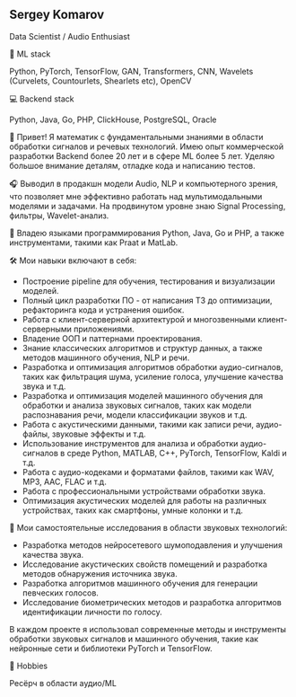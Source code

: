 ## Sergey Komarov

Data Scientist / Audio Enthusiast

🔢 ML stack

Python, PyTorch, TensorFlow, GAN, Transformers, CNN, Wavelets (Curvelets, Countourlets, Shearlets etc), OpenCV

💻 Backend stack

Python, Java, Go, PHP, ClickHouse, PostgreSQL, Oracle

👋 Привет! Я математик с фундаментальными знаниями в области обработки сигналов и речевых технологий. Имею опыт коммерческой разработки Backend более 20 лет и в сфере ML более 5 лет. Уделяю большое внимание деталям, отладке кода и написанию тестов.

🎧 Выводил в продакшн модели Audio, NLP и компьютерного зрения, что позволяет мне эффективно работать над мультимодальными моделями и задачами. На продвинутом уровне знаю Signal Processing, фильтры, Wavelet-анализ.

💼 Владею языками программирования Python, Java, Go и PHP, а также инструментами, такими как Praat и MatLab.

🛠️ Мои навыки включают в себя:

- Построение pipeline для обучения, тестирования и визуализации моделей.
- Полный цикл разработки ПО - от написания ТЗ до оптимизации, рефакторинга кода и устранения ошибок.
- Работа с клиент-серверной архитектурой и многозвенными клиент-серверными приложениями.
- Владение ООП и паттернами проектирования.
- Знание классических алгоритмов и структур данных, а также методов машинного обучения, NLP и речи.
- Разработка и оптимизация алгоритмов обработки аудио-сигналов, таких как фильтрация шума, усиление голоса, улучшение качества звука и т.д.
- Разработка и оптимизация моделей машинного обучения для обработки и анализа звуковых сигналов, таких как модели распознавания речи, модели классификации звуков и т.д.
- Работа с акустическими данными, такими как записи речи, аудио-файлы, звуковые эффекты и т.д.
- Использование инструментов для анализа и обработки аудио-сигналов в среде Python, MATLAB, C++, PyTorch, TensorFlow, Kaldi и т.д.
- Работа с аудио-кодеками и форматами файлов, такими как WAV, MP3, AAC, FLAC и т.д.
- Работа с профессиональными устройствами обработки звука.
- Оптимизация акустических моделей для работы на различных устройствах, таких как смартфоны, умные колонки и т.д.

🔬 Мои самостоятельные исследования в области звуковых технологий:

- Разработка методов нейросетевого шумоподавления и улучшения качества звука.
- Исследование акустических свойств помещений и разработка методов обнаружения источника звука.
- Разработка алгоритмов машинного обучения для генерации певческих голосов.
- Исследование биометрических методов и разработка алгоритмов идентификации личности по голосу.

В каждом проекте я использовал современные методы и инструменты обработки звуковых сигналов и машинного обучения, такие как нейронные сети и библиотеки PyTorch и TensorFlow.

🎵 Hobbies

Ресёрч в области аудио/ML
